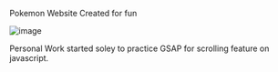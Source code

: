 Pokemon Website Created for fun

![image](https://github.com/user-attachments/assets/1203cb5c-89ac-4bc6-bc6d-afd2ebddbabd)

Personal Work started soley to practice GSAP for scrolling feature on javascript.
